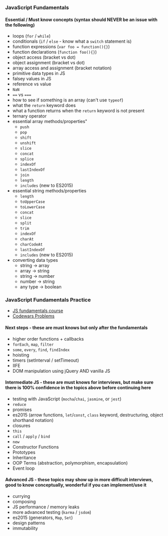 ### JavaScript Fundamentals

#### Essential / Must know concepts (syntax should NEVER be an issue with the following)

* loops (`for` / `while`)
* conditionals (`if` / `else` - know what a `switch` statement is)
* function expressions (`var foo = function(){}`)
* function declarations (`function foo(){}`)
* object access (bracket vs dot)
* object assignment (bracket vs dot)
* array access and assignment (bracket notation)
* primitive data types in JS
* falsey values in JS
* reference vs value
* `NaN`
* `==` vs `===`
* how to see if something is an array (can't use `typeof`)
* what the `return` keyword does
* what a function returns when the `return` keyword is not present
* ternary operator
* essential array methods/properties"
  * `push`
  * `pop`
  * `shift`
  * `unshift`
  * `slice`
  * `concat`
  * `splice`
  * `indexOf`
  * `lastIndexOf`
  * `join`
  * `length`
  * `includes` (new to ES2015)
* essential string methods/properties
  * `length`
  * `toUpperCase`
  * `toLowerCase`
  * `concat`
  * `slice`
  * `split`
  * `trim`
  * `indexOf`
  * `charAt`
  * `charCodeAt`
  * `lastIndexOf`
  * `includes` (new to ES2015)
* converting data types
  * string -> array
  * array -> string
  * string -> number
  * number -> string
  * any type -> boolean

### JavaScript Fundamentals Practice

* [JS fundamentals course ](rithmschool.com/courses/javascript)
* [Codewars Problems](https://docs.google.com/document/d/1_rU5Z0Lc9yKJqXX9zAIIl1QdokPYlj5A6v3PJXXvWy4/edit)

#### Next steps - these are must knows but only after the fundamentals

* higher order functions + callbacks
* `forEach`, `map`, `filter`
* `some`, `every`, `find`, `findIndex`
* hoisting
* timers (setInterval / setTimeout)
* IIFE
* DOM manipulation using jQuery AND vanilla JS

#### Intermediate JS - these are must knows for interviews, but make sure there is 100% confidence in the topics above before continuing here

* testing with JavaScript (`mocha`/`chai`, `jasmine`, or `jest`)
* `reduce`
* promises
* es2015 (arrow functions, `let`/`const`, `class` keyword, destructuring, object shorthand notation)
* closures
* `this`
* `call` / `apply` / `bind`
* `new`
* Constructor Functions
* Prototypes
* Inheritance
* OOP Terms (abstraction, polymorphism, encapsulation)
* Event loop

#### Advanced JS - these topics may show up in more difficult interviews, good to know conceptually, wonderful if you can implement/use it

* currying
* composing
* JS performance / memory leaks
* more advanced testing (`karma` / `jsdom`)
* es2015 (generators, `Map`, `Set`)
* design patterns
* immutability
